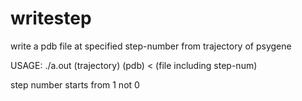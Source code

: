 # writestep
write a pdb file at specified step-number from trajectory of psygene

USAGE:
  ./a.out (trajectory) (pdb) < (file including step-num) 
  
  step number starts from 1 not 0
